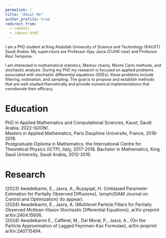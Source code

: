 ```yaml
---
permalink: /
title: "About Me"
author_profile: true
redirect_from: 
  - /about/
  - /about.html
---
```

<span style="font-size:0.9em;">
I am a PhD student at King Abdullah University of Science and Technology (KAUST) Saudi Arabia. My supervisors are Professor Ajay Jasra (CUHK now) and Professor Raul Tempone.  </span>  

<span style="font-size:0.9em;">I am interested in mathematical statistics, Markov chains, Monte Carlo methods, and stochastic analysis. During my PhD my research is focused on applied problems associated with stochastic differential equations (SDEs), these problems include filtering, estimation, and sampling. The goal is to propose and establish methods that are well-studied theoretically and provide numerical implementations that corroborate their efficacy.
</span>

Education
======
PhD in Applied Mathematics and Computational Sciences, Kaust, Saudi Arabia, 2022-SOON!.  
Masters in Applied Mathematics, Paris Dauphine Universite, France, 2018-2019.  
Postgraduate Diploma in Mathematics, the International Centre for Theoretical Physics (ICTP), Italy, 2017-2018.
Bachelor in Mathematics, King Saud University, Saudi Arabia, 2012-2016.  

Research
======
(2023) Awadelkarim, E., Jasra, A., Ruzayqat, H. {Unbiased Parameter Estimation for Partially Observed Diffusions}, \emph{SIAM Journal on Control and Optimization} (to appear).  
(2024) Awadelkarim, E., Jasra, A.  {Multilevel Particle Filters for Partially Observed McKean-Vlasov Stochastic Differential Equations}, arXiv preprint arXiv:2404.15606.  
(2024) Awadelkarim E., Cafferel, M., Del Moral, P., Jasra, A., {On the Particle Approximation of Lagged Feynman-Kac Formulae}, arXiv preprint arXiv:2407.15494.  


